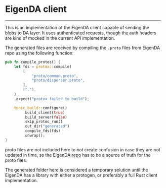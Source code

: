 # EigenDA client

---

This is an implementation of the EigenDA client capable of sending the blobs to DA layer. It uses authenticated
requests, though the auth headers are kind of mocked in the current API implementation.

The generated files are received by compiling the `.proto` files from EigenDA repo using the following function:

```rust
pub fn compile_protos() {
    let fds = protox::compile(
        [
            "proto/common.proto",
            "proto/disperser.proto",
        ],
        ["."],
    )
    .expect("protox failed to build");

    tonic_build::configure()
        .build_client(true)
        .build_server(false)
        .skip_protoc_run()
        .out_dir("generated")
        .compile_fds(fds)
        .unwrap();
}
```

proto files are not included here to not create confusion in case they are not updated in time, so the EigenDA
[repo](https://github.com/Layr-Labs/eigenda/tree/master/api/proto) has to be a source of truth for the proto files.

The generated folder here is considered a temporary solution until the EigenDA has a library with either a protogen, or
preferably a full Rust client implementation.
